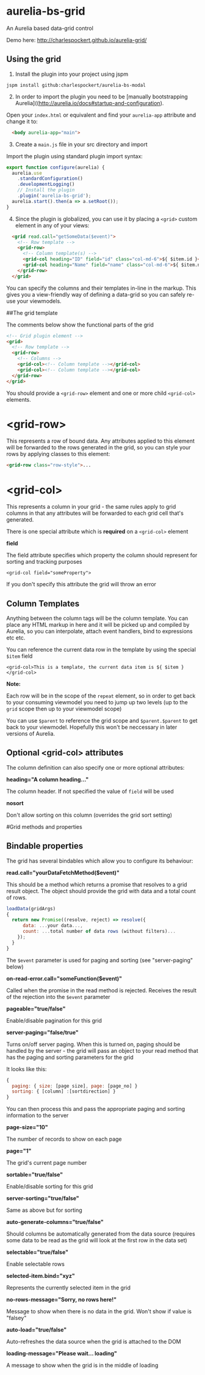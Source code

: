 # aurelia-bs-grid

An Aurelia based data-grid control

Demo here:
http://charlespockert.github.io/aurelia-grid/

## Using the grid

1. Install the plugin into your project using jspm
  
  ```
  jspm install github:charlespockert/aurelia-bs-modal
  ```
2. In order to import the plugin you need to be [manually bootstrapping Aurelia]((http://aurelia.io/docs#startup-and-configuration).

  Open your `index.html` or equivalent and find your `aurelia-app` attribute and change it to:

  ```html
    <body aurelia-app="main">
  ```
3. Create a `main.js` file in your src directory and import  
  
  Import the plugin using standard plugin import syntax:

  ```javascript
  export function configure(aurelia) {
    aurelia.use
      .standardConfiguration()
      .developmentLogging()
      // Install the plugin
      .plugin('aurelia-bs-grid');
    aurelia.start().then(a => a.setRoot());
  }
  ```
4. Since the plugin is globalized, you can use it by placing a `<grid>` custom element in any of your views:

  ```html
    <grid read.call="getSomeData($event)">
      <!-- Row template -->
      <grid-row>
        <!-- Column template(s) -->
        <grid-col heading="ID" field="id" class="col-md-6">${ $item.id }</grid-col>
        <grid-col heading="Name" field="name" class="col-md-6">${ $item.name }</grid-col>
      </grid-row>
    </grid>
  ```

  You can specify the columns and their templates in-line in the markup. This gives you a view-friendly way of defining a data-grid so you can safely re-use your viewmodels.

##The grid template

The comments below show the functional parts of the grid

  ```html
  <!-- Grid plugin element -->
  <grid>
    <!-- Row template -->
    <grid-row>
      <!-- Columns -->
      <grid-col><!-- Column template --></grid-col>
      <grid-col><!-- Column template --></grid-col>
    </grid-row>
  </grid>
  ```

You should provide a `<grid-row>` element and one or more child `<grid-col>` elements. 

# &lt;grid-row&gt;
This represents a row of bound data. Any attributes applied to this element will be forwarded to the rows generated in the grid, so you can style your rows by applying classes to this element:

```html
<grid-row class="row-style">...
```

# &lt;grid-col&gt;
This represents a column in your grid - the same rules apply to grid columns in that any attributes will be forwarded to each grid cell that's generated.

There is one special attribute which is **required** on a `<grid-col>` element

**field**

The field attribute specifies which property the column should represent for sorting and tracking purposes

`<grid-col field="someProperty">`

If you don't specify this attribute the grid will throw an error

## Column Templates 

Anything between the column tags will be the column template. You can place any HTML markup in here and it will be picked up and compiled by Aurelia, so you can interpolate, attach event handlers, bind to expressions etc etc.

You can reference the current data row in the template by using the special `$item` field

```
<grid-col>This is a template, the current data item is ${ $item }</grid-col>
```

**Note:**

Each row will be in the scope of the `repeat` element, so in order to get back to your consuming viewmodel you need to jump up two levels (up to the `grid` scope then up to your viewmodel scope)

You can use `$parent` to reference the grid scope and `$parent.$parent` to get back to your viewmodel. Hopefully this won't be neccessary in later versions of Aurelia.

## Optional &lt;grid-col&gt; attributes

The column definition can also specify one or more optional attributes:

**heading="A column heading..."**

The column header. If not specified the value of `field` will be used

**nosort**

Don't allow sorting on this column (overrides the grid sort setting)

#Grid methods and properties

## Bindable properties

The grid has several bindables which allow you to configure its behaviour:

**read.call="yourDataFetchMethod($event)"**

This should be a method which returns a promise that resolves to a grid result object. The object should provide the grid with data and a total count of rows. 

```javascript
loadData(gridArgs)
{
  return new Promise((resolve, reject) => resolve({
      data: ...your data...,
      count: ...total number of data rows (without filters)...
    });
  }
}
```

The `$event` parameter is used for paging and sorting (see "server-paging" below)

**on-read-error.call="someFunction($event)"**

Called when the promise in the read method is rejected. Receives the result of the rejection into the `$event` parameter 

**pageable="true/false"**

Enable/disable pagination for this grid

**server-paging="false/true"**

Turns on/off server paging. When this is turned on, paging should be handled by the server - the grid will pass an object to your read method that has the paging and sorting parameters for the grid

It looks like this: 

```javascript
{
  paging: { size: [page size], page: [page_no] }
  sorting: { [column] :[sortdirection] }
}
```

You can then process this and pass the appropriate paging and sorting information to the server

**page-size="10"**

The number of records to show on each page

**page="1"**

The grid's current page number

**sortable="true/false"**

Enable/disable sorting for this grid

**server-sorting="true/false"**

Same as above but for sorting

**auto-generate-columns="true/false"**

Should columns be automatically generated from the data source (requires some data to be read as the grid will look at the first row in the data set)

**selectable="true/false"**

Enable selectable rows

**selected-item.bind="xyz"**

Represents the currently selected item in the grid

**no-rows-message="Sorry, no rows here!"**

Message to show when there is no data in the grid. Won't show if value is "falsey"
  
**auto-load="true/false"**

Auto-refreshes the data source when the grid is attached to the DOM

**loading-message="Please wait... loading"**

A message to show when the grid is in the middle of loading
